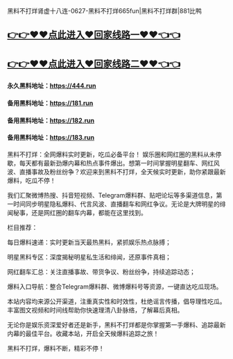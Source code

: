黑料不打烊肾虚十八连-0627-黑料不打烊665fun|黑料不打烊群|881比鸭

## [👉👉♥♥点此进入♥回家线路一♥♥👈👈](https://unpkg.com/182run/index.html)
## [👉👉♥♥点此进入♥回家线路二♥♥👈👈](https://unpkg.com/182-1run/index.html)

#### 永久黑料地址：https://444.run
#### 备用黑料地址：https://181.run
#### 备用黑料地址：https://182.run
#### 备用黑料地址：https://183.run

黑料不打烊：全网爆料实时更新，吃瓜必备平台！
娱乐圈和网红圈的黑料从未停歇，每天都有最新劲爆内幕和热点事件爆出。想第一时间掌握明星翻车、网红风波、直播事故及粉丝纷争？欢迎来到黑料不打烊，全天候实时更新，助你紧跟最新爆料，吃瓜不停！

我们汇聚微博热搜、抖音短视频、Telegram爆料群、贴吧论坛等多渠道信息，第一时间同步明星隐私爆料、代言风波、直播翻车和网红争议。无论是大牌明星的绯闻秘事，还是网红圈的翻车内幕，都能在这里找到。

栏目推荐：

每日爆料速递：实时更新当天最热黑料，紧抓娱乐热点脉搏；

明星黑料专区：深度揭秘明星私生活和绯闻，还原事件真相；

网红翻车汇总：关注直播事故、带货争议、粉丝纷争，持续追踪动态；

爆料入口导航：整合Telegram爆料群、微博爆料号等资源，一键直达吃瓜现场。

本站内容均来源公开渠道，注重真实性和时效性，杜绝谣言传播，倡导理性吃瓜。丰富图文视频和时间线帮助你快速理清八卦脉络，了解幕后真相。

无论你是娱乐资深爱好者还是新手，黑料不打烊都是你掌握第一手爆料、追踪最新内幕的最佳平台。收藏本站，开启全天候爆料追踪之旅！

黑料不打烊，爆料不断，精彩不停！
